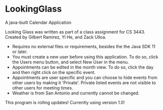 # LookingGlass
A java-built Calendar Application

Looking Glass was written as part of a class assignment for CS 3443.
Created by Gilbert Ramirez, Yi He, and Zack Ulloa.

- Requires no external files or requirements, besides the the Java SDK 11 or later.
- You must create a new user before using this application. To do so, click the Users menu button, and select New User in the menu.
- Appointments can be edited in the month view. To do so, click the day and then right click on the specific event.
- Appointments are user specific and you can choose to hide events from other users by making it 'Private'. Private listed events are not visible to other users for meeting times.
- Weather is from San Antonio and currently cannot be changed.

This program is rolling updates! Currently using version 1.0!
